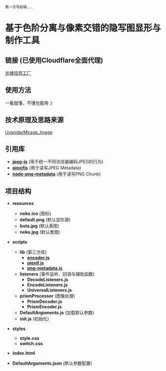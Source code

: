 <small> 第一次写前端…… </small>

# 基于色阶分离与像素交错的隐写图显形与制作工具

## 链接 (已使用Cloudflare全面代理)
[光棱坦克工厂](https://prism.uyanide.com/)

## 使用方法
一看就懂，不懂也能用 :)

## 技术原理及思路来源
[Uyanide/Mirage_Image](https://github.com/Uyanide/Mirage_Image)

## 引用库
- **[jpeg-js](https://github.com/jpeg-js/jpeg-js)** (用于统一不同浏览器编码JPEG的行为)
- **[piexifjs](https://github.com/hMatoba/piexifjs)** (用于读写JPEG Metadata)
- **[node-png-metadata](https://github.com/kujirahand/node-png-metadata)** (用于读写PNG Chunk)

## 项目结构
- **resources**
  - **neko.ico** (图标)
  - **default.png** (默认显形源)
  - **buta.jpg** (默认表图)
  - **neko.jpg** (默认里图)

- **scripts**
  - **lib** (第三方库)
    - **[encoder.js](https://github.com/jpeg-js/jpeg-js/blob/master/lib/encoder.js)**
    - **[piexif.js](https://github.com/hMatoba/piexifjs/blob/master/piexif.js)**
    - **[png-metadata.js](https://github.com/kujirahand/node-png-metadata/blob/master/src/lib/png-metadata.js)**
  - **listeners** (事件监听、回调与辅助函数)
    - **DecodeListeners.js**
    - **EncodeListeners.js**
    - **UniversalListeners.js**
  - **prismProcessor** (图像处理)
    - **PrismDecoder.js**
    - **PrismEncoder.js**
  - **DefaultArguments.js** (加载默认参数)
  - **init.js** (初始化)

- **styles**
  - **style.css**
  - **switch.css**

- **index.html**
- **DefaultArguments.json** (默认参数配置)
